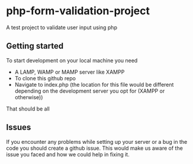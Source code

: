 # php-form-validation-project
A test project to validate user input using php

## Getting started

To start development on your local machine you need 
* A LAMP, WAMP or MAMP server like XAMPP
* To clone this github repo
* Navigate to index.php (the location for this file would be different depending on the development server you opt for (XAMPP or otherwise))

That should be all

## Issues
If you encounter any problems while setting up your server or a bug in the code you should create a github issue. This would make us aware of the issue you faced and how we could help in fixing it.